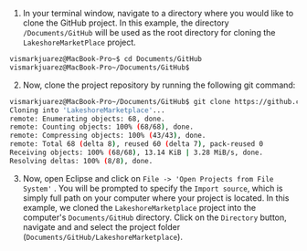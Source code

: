 1. In your terminal window, navigate to a directory where you would like to clone the GitHub project.  In this
example, the directory `/Documents/GitHub` will be used as the root directory for cloning the `LakeshoreMarketPlace` project.

```bash
vismarkjuarez@MacBook-Pro~$ cd Documents/GitHub
vismarkjuarez@MacBook-Pro~/Documents/GitHub$
```

2. Now, clone the project repository by running the following git command:

```bash
vismarkjuarez@MacBook-Pro~/Documents/GitHub$ git clone https://github.com/VismarkJuarez/LakeshoreMarketplace.git
Cloning into 'LakeshoreMarketplace'...
remote: Enumerating objects: 68, done.
remote: Counting objects: 100% (68/68), done.
remote: Compressing objects: 100% (43/43), done.
remote: Total 68 (delta 8), reused 60 (delta 7), pack-reused 0
Receiving objects: 100% (68/68), 13.14 KiB | 3.28 MiB/s, done.
Resolving deltas: 100% (8/8), done.
```

3. Now, open Eclipse and click on `File -> 'Open Projects from File System'` .  You will be prompted to specify the `Import source`, which is simply full path on your computer where your project is located.  In this example, we cloned the `LakeshoreMarketplace` project into the computer's `Documents/GitHub` directory. Click on the `Directory` button, navigate and and select the project folder (`Documents/GitHub/LakeshoreMarketplace`).